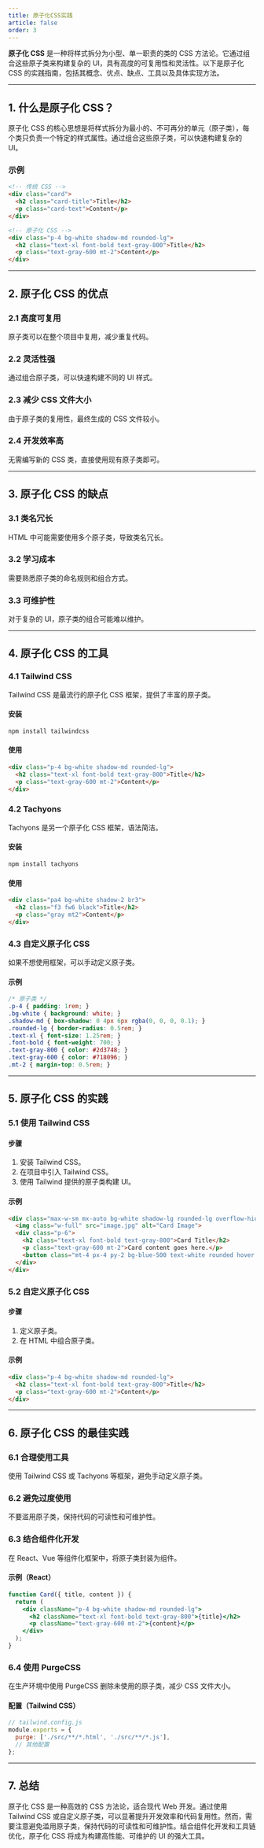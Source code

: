 ```yaml
---
title: 原子化CSS实践
article: false
order: 3
---
```


**原子化 CSS** 是一种将样式拆分为小型、单一职责的类的 CSS 方法论。它通过组合这些原子类来构建复杂的 UI，具有高度的可复用性和灵活性。以下是原子化 CSS 的实践指南，包括其概念、优点、缺点、工具以及具体实现方法。

---

## **1. 什么是原子化 CSS？**
原子化 CSS 的核心思想是将样式拆分为最小的、不可再分的单元（原子类），每个类只负责一个特定的样式属性。通过组合这些原子类，可以快速构建复杂的 UI。

### **示例**
```html
<!-- 传统 CSS -->
<div class="card">
  <h2 class="card-title">Title</h2>
  <p class="card-text">Content</p>
</div>

<!-- 原子化 CSS -->
<div class="p-4 bg-white shadow-md rounded-lg">
  <h2 class="text-xl font-bold text-gray-800">Title</h2>
  <p class="text-gray-600 mt-2">Content</p>
</div>
```

---

## **2. 原子化 CSS 的优点**
### **2.1 高度可复用**
原子类可以在整个项目中复用，减少重复代码。

### **2.2 灵活性强**
通过组合原子类，可以快速构建不同的 UI 样式。

### **2.3 减少 CSS 文件大小**
由于原子类的复用性，最终生成的 CSS 文件较小。

### **2.4 开发效率高**
无需编写新的 CSS 类，直接使用现有原子类即可。

---

## **3. 原子化 CSS 的缺点**
### **3.1 类名冗长**
HTML 中可能需要使用多个原子类，导致类名冗长。

### **3.2 学习成本**
需要熟悉原子类的命名规则和组合方式。

### **3.3 可维护性**
对于复杂的 UI，原子类的组合可能难以维护。

---

## **4. 原子化 CSS 的工具**
### **4.1 Tailwind CSS**
Tailwind CSS 是最流行的原子化 CSS 框架，提供了丰富的原子类。

#### **安装**
```bash
npm install tailwindcss
```

#### **使用**
```html
<div class="p-4 bg-white shadow-md rounded-lg">
  <h2 class="text-xl font-bold text-gray-800">Title</h2>
  <p class="text-gray-600 mt-2">Content</p>
</div>
```

### **4.2 Tachyons**
Tachyons 是另一个原子化 CSS 框架，语法简洁。

#### **安装**
```bash
npm install tachyons
```

#### **使用**
```html
<div class="pa4 bg-white shadow-2 br3">
  <h2 class="f3 fw6 black">Title</h2>
  <p class="gray mt2">Content</p>
</div>
```

### **4.3 自定义原子化 CSS**
如果不想使用框架，可以手动定义原子类。

#### **示例**
```css
/* 原子类 */
.p-4 { padding: 1rem; }
.bg-white { background: white; }
.shadow-md { box-shadow: 0 4px 6px rgba(0, 0, 0, 0.1); }
.rounded-lg { border-radius: 0.5rem; }
.text-xl { font-size: 1.25rem; }
.font-bold { font-weight: 700; }
.text-gray-800 { color: #2d3748; }
.text-gray-600 { color: #718096; }
.mt-2 { margin-top: 0.5rem; }
```

---

## **5. 原子化 CSS 的实践**
### **5.1 使用 Tailwind CSS**
#### **步骤**
1. 安装 Tailwind CSS。
2. 在项目中引入 Tailwind CSS。
3. 使用 Tailwind 提供的原子类构建 UI。

#### **示例**
```html
<div class="max-w-sm mx-auto bg-white shadow-lg rounded-lg overflow-hidden">
  <img class="w-full" src="image.jpg" alt="Card Image">
  <div class="p-6">
    <h2 class="text-xl font-bold text-gray-800">Card Title</h2>
    <p class="text-gray-600 mt-2">Card content goes here.</p>
    <button class="mt-4 px-4 py-2 bg-blue-500 text-white rounded hover:bg-blue-600">Click Me</button>
  </div>
</div>
```

### **5.2 自定义原子化 CSS**
#### **步骤**
1. 定义原子类。
2. 在 HTML 中组合原子类。

#### **示例**
```html
<div class="p-4 bg-white shadow-md rounded-lg">
  <h2 class="text-xl font-bold text-gray-800">Title</h2>
  <p class="text-gray-600 mt-2">Content</p>
</div>
```

---

## **6. 原子化 CSS 的最佳实践**
### **6.1 合理使用工具**
使用 Tailwind CSS 或 Tachyons 等框架，避免手动定义原子类。

### **6.2 避免过度使用**
不要滥用原子类，保持代码的可读性和可维护性。

### **6.3 结合组件化开发**
在 React、Vue 等组件化框架中，将原子类封装为组件。

#### **示例（React）**
```jsx
function Card({ title, content }) {
  return (
    <div className="p-4 bg-white shadow-md rounded-lg">
      <h2 className="text-xl font-bold text-gray-800">{title}</h2>
      <p className="text-gray-600 mt-2">{content}</p>
    </div>
  );
}
```

### **6.4 使用 PurgeCSS**
在生产环境中使用 PurgeCSS 删除未使用的原子类，减少 CSS 文件大小。

#### **配置（Tailwind CSS）**
```javascript
// tailwind.config.js
module.exports = {
  purge: ['./src/**/*.html', './src/**/*.js'],
  // 其他配置
};
```

---

## **7. 总结**
原子化 CSS 是一种高效的 CSS 方法论，适合现代 Web 开发。通过使用 Tailwind CSS 或自定义原子类，可以显著提升开发效率和代码复用性。然而，需要注意避免滥用原子类，保持代码的可读性和可维护性。结合组件化开发和工具链优化，原子化 CSS 将成为构建高性能、可维护的 UI 的强大工具。

